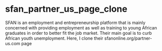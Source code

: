 # sfan_partner_us_page_clone
SFAN is an employment and entrepreneurship platform that is mainly concerned with providing employment as well as training to young African graduates in order to better fit the job market. Their main goal is to curb African youth unemployment. Here, I clone their sfanonline.org/partner-us.com page
